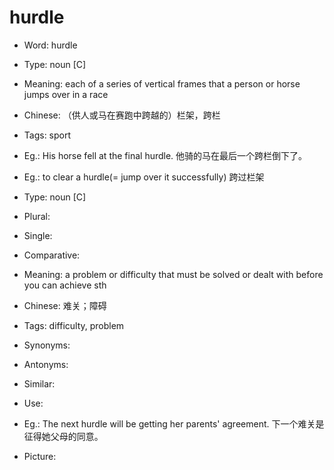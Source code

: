 # hurdle

- Word: hurdle

- Type: noun [C]
- Meaning: each of a series of vertical frames that a person or horse jumps over in a race
- Chinese: （供人或马在赛跑中跨越的）栏架，跨栏
- Tags: sport
- Eg.: His horse fell at the final hurdle. 他骑的马在最后一个跨栏倒下了。
- Eg.: to clear a hurdle(= jump over it successfully) 跨过栏架

- Type: noun [C]
- Plural: 
- Single: 
- Comparative: 
- Meaning: a problem or difficulty that must be solved or dealt with before you can achieve sth
- Chinese: 难关；障碍
- Tags: difficulty, problem
- Synonyms: 
- Antonyms: 
- Similar: 
- Use: 
- Eg.: The next hurdle will be getting her parents' agreement. 下一个难关是征得她父母的同意。
- Picture: 

